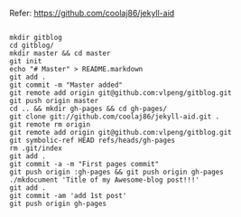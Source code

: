 Refer:
https://github.com/coolaj86/jekyll-aid
<pre><code>
mkdir gitblog
cd gitblog/
mkdir master && cd master
git init
echo "# Master" > README.markdown
git add .
git commit -m "Master added"
git remote add origin git@github.com:vlpeng/gitblog.git
git push origin master
cd .. && mkdir gh-pages && cd gh-pages/
git clone git://github.com/coolaj86/jekyll-aid.git .
git remote rm origin
git remote add origin git@github.com:vlpeng/gitblog.git
git symbolic-ref HEAD refs/heads/gh-pages
rm .git/index
git add .
git commit -a -m "First pages commit"
git push origin :gh-pages && git push origin gh-pages
./mkdocument 'Title of my Awesome-blog post!!!'
git add .
git commit -am 'add 1st post'
git push origin gh-pages
</pre></code>

